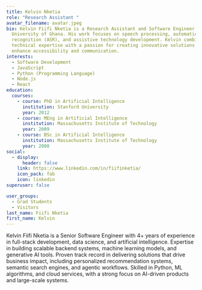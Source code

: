 ```yaml
---
title: Kelvin Nketia
role: "Research Assistant "
avatar_filename: avatar.jpeg
bio: Kelvin Fiifi Nketia is a Research Assistant and Software Engineer at DISAL,
  University of Ghana. His work focuses on speech processing, automatic speech
  recognition (ASR), and assistive technology development. Kelvin combines
  technical expertise with a passion for creating innovative solutions that
  enhance accessibility and communication.
interests:
  - Software Development
  - JavaScript
  - Python (Programming Language)
  - Node.js
  - React
education:
  courses:
    - course: PhD in Artificial Intelligence
      institution: Stanford University
      year: 2012
    - course: MEng in Artificial Intelligence
      institution: Massachusetts Institute of Technology
      year: 2009
    - course: BSc in Artificial Intelligence
      institution: Massachusetts Institute of Technology
      year: 2008
social:
  - display:
      header: false
    link: https://www.linkedin.com/in/fiifinketia/
    icon_pack: fab
    icon: linkedin
superuser: false

user_groups:
  - Grad Students
  - Visitors
last_name: Fiifi Nketia
first_name: Kelvin
---
```


Kelvin Fiifi Nketia is a Senior Software Engineer with 4+ years of experience in full-stack development, data science, and artificial intelligence. Expertise in building scalable backend systems, machine learning models, and generative AI tools. Proven track record in delivering solutions that drive business impact, including personalized recommendation systems, semantic search engines, and agentic workflows. Skilled in Python, ML algorithms, and cloud services, with a strong focus on AI-driven products and large-scale systems.
